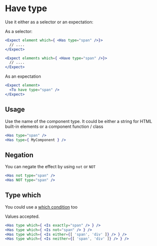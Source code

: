 # Have type

Use it either as a selector or an expectation:

As a selector:

```jsx
<Expect element which={ <Has type="span" />}>
  // ....
</Expect>

<Expect elements which={ <Have type="span" />}>
  // ....
</Expect>
```

As an expectation

```jsx
<Expect element>
  <To have type="span" />
</Expect>
```

## Usage

Use the name of the component type. It could be either a string for HTML built-in elements or a component function / class

```jsx
<Has type="span" />
<Has type={ MyComponent } />
```

## Negation

You can negate the effect by using `not` or `NOT`

```jsx
<Has not type="span" />
<Has NOT type="span" />
```

## Type which

You could use a [which condition](which) too

Values accepted.

```jsx
<Has type which={ <Is exactly="span" /> } />
<Has type which={ <Is not="span" /> } />
<Has type which={ <Is either={[ 'span', 'div' ]} /> } />
<Has type which={ <Is neither={[ 'span', 'div' ]} /> } />
```
